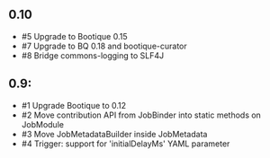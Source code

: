 ## 0.10

* #5 Upgrade to Bootique 0.15
* #7 Upgrade to BQ 0.18 and bootique-curator
* #8 Bridge commons-logging to SLF4J

## 0.9:

* #1 Upgrade Bootique to 0.12
* #2 Move contribution API from JobBinder into static methods on JobModule
* #3 Move JobMetadataBuilder inside JobMetadata
* #4 Trigger: support for 'initialDelayMs' YAML parameter
